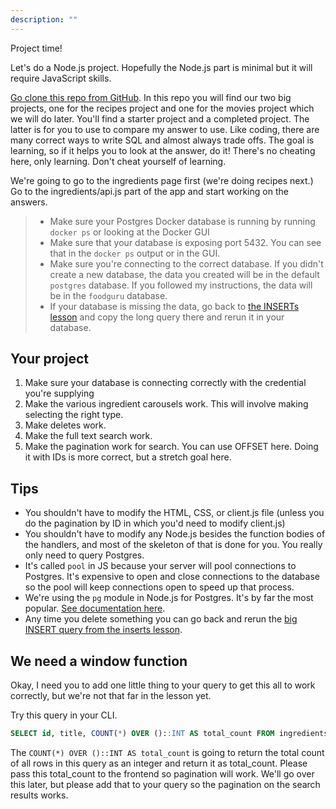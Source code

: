 ```yaml
---
description: ""
---
```


Project time!

Let's do a Node.js project. Hopefully the Node.js part is minimal but it will require JavaScript skills.

[Go clone this repo from GitHub][project]. In this repo you will find our two big projects, one for the recipes project and one for the movies project which we will do later. You'll find a starter project and a completed project. The latter is for you to use to compare my answer to use. Like coding, there are many correct ways to write SQL and almost always trade offs. The goal is learning, so if it helps you to look at the answer, do it! There's no cheating here, only learning. Don't cheat yourself of learning.

We're going to go to the ingredients page first (we're doing recipes next.) Go to the ingredients/api.js part of the app and start working on the answers.

> - Make sure your Postgres Docker database is running by running `docker ps` or looking at the Docker GUI
> - Make sure that your database is exposing port 5432. You can see that in the `docker ps` output or in the GUI.
> - Make sure you're connecting to the correct database. If you didn't create a new database, the data you created will be in the default `postgres` database. If you followed my instructions, the data will be in the `foodguru` database.
> - If your database is missing the data, go back to [the INSERTs lesson][inserts] and copy the long query there and rerun it in your database.

## Your project

1. Make sure your database is connecting correctly with the credential you're supplying
1. Make the various ingredient carousels work. This will involve making selecting the right type.
1. Make deletes work.
1. Make the full text search work.
1. Make the pagination work for search. You can use OFFSET here. Doing it with IDs is more correct, but a stretch goal here.

## Tips

- You shouldn't have to modify the HTML, CSS, or client.js file (unless you do the pagination by ID in which you'd need to modify client.js)
- You shouldn't have to modify any Node.js besides the function bodies of the handlers, and most of the skeleton of that is done for you. You really only need to query Postgres.
- It's called `pool` in JS because your server will pool connections to Postgres. It's expensive to open and close connections to the database so the pool will keep connections open to speed up that process.
- We're using the `pg` module in Node.js for Postgres. It's by far the most popular. [See documentation here][pg].
- Any time you delete something you can go back and rerun the [big INSERT query from the inserts lesson][inserts].

## We need a window function

Okay, I need you to add one little thing to your query to get this all to work correctly, but we're not that far in the lesson yet.

Try this query in your CLI.

```sql
SELECT id, title, COUNT(*) OVER ()::INT AS total_count FROM ingredients;
```

The `COUNT(*) OVER ()::INT AS total_count` is going to return the total count of all rows in this query as an integer and return it as total_count. Please pass this total_count to the frontend so pagination will work. We'll go over this later, but please add that to your query so the pagination on the search results works.

[project]: https://github.com/btholt/sql-apps
[pg]: https://node-postgres.com/
[inserts]: /lessons/data/inserts
